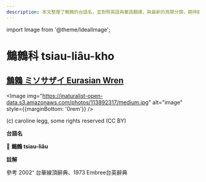 ```yaml
---
description: 本文整理了鷦鷯的台語名，並對照英語與華語翻譯，與最新的鳥類分類，期待能夠供未來的台語鳥類圖鑑當作參考
---
```


import Image from '@theme/IdealImage';

# 鷦鷯科 tsiau-liâu-kho

## [鷦鷯 ミソサザイ Eurasian Wren](https://ebird.org/species/taiwrb1)

<Image img="https://inaturalist-open-data.s3.amazonaws.com/photos/113892317/medium.jpg" alt="image" style={{marginBottom: '0rem'}} />

<div className="image-caption">
(c) caroline legg, some rights reserved (CC BY)
</div>

**台語名**

🎯 **鷦鷯 tsiau-liâu**

**註解**

參考 2002⁺ 台華線頂辭典、1973 Embree台英辭典
